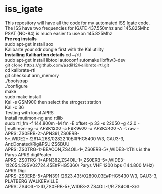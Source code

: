 # iss_igate
This repository will have all the code for my automated ISS Igate code.<br>
The ISS have two frequencies for IGATE  437.550mhz and 145.825Mhz<br>
PSAT (NO-84) is much easier to use on 145.825Mhz<br>
<b>Pre req installs</b><br>
sudo apt-get install sox<br>
Kalibarte your sdr dongle first with the Kal utility<br> 
<b>Installing Kalibartion details</b>
cd ~/rtl<br>
sudo apt-get install libtool autoconf automake libfftw3-dev<br>
git clone https://github.com/asdil12/kalibrate-rtl.git<br>
cd kalibrate-rtl<br>
git checkout arm_memory<br>
./bootstrap<br>
./configure<br>
make<br>
sudo make install<br>
Kal -s GSM900 then select the strogest station<br>
Kal -c 36<br>
Testing with local APRS<br>
Install mutimon-ng and rtllib<br>
sudo rtl_fm -f 144.800m -M fm -E offset -p 33 -s 22050 -g 42.0 - |multimon-ng -a AFSK1200 -a FSK9600  -a AFSK2400 -A -t raw -<br>
APRS: ZS0ERB-2>APN391,ZS0ERB-5*,WIDE2*:!2614.26S/02822.10E#PHG5400 W3, GAU3-3, Ant:Donated/Rig&PSU:ZS6BUU<br>
APRS: ZS0TRG-1>BEACON,ZS4OIL-1*,ZS0ERB-5*,WIDE3-1:This is the Parys APRS digiPeater <br>
APRS: ZS0TRG-1>APN382,ZS4OIL-1*,ZS0ERB-5*,WIDE3-1:!2654.29SV02724.45E#PHG5360/ Parys VHF 1200 bps (144.800 MHz) APRS Digi<br>
APRS: ZS0ERB-5>APN391:!2623.43S/02800.03E#PHG5430 W3, GAU3-3, PLATBERG WALKERVILLE<br>
APRS: ZS4OIL-1>ID,ZS0ERB-5*,WIDE3-2:ZS4OIL-1/R ZS4OIL-3/G<br>
